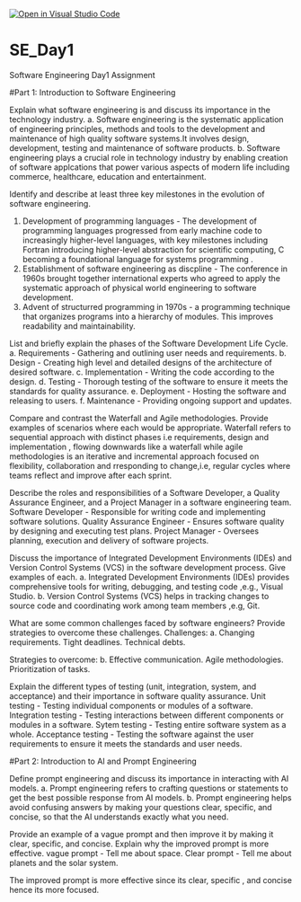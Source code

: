 [![Open in Visual Studio Code](https://classroom.github.com/assets/open-in-vscode-2e0aaae1b6195c2367325f4f02e2d04e9abb55f0b24a779b69b11b9e10269abc.svg)](https://classroom.github.com/online_ide?assignment_repo_id=18390611&assignment_repo_type=AssignmentRepo)
# SE_Day1
Software Engineering Day1 Assignment

#Part 1: Introduction to Software Engineering

Explain what software engineering is and discuss its importance in the technology industry.
a. Software engineering is the systematic application of engineering principles, methods and tools to the development and maintenance of high quality software systems.It involves design, development, testing and maintenance of software products.
b. Software engineering plays a crucial role in technology industry by enabling creation of software applcations that power various aspects of modern life including commerce, healthcare, education and entertainment.

Identify and describe at least three key milestones in the evolution of software engineering.
1. Development of programming languages - The development of programming languages progressed from early machine code to increasingly higher-level languages, with key milestones 
   including Fortran introducing higher-level abstraction for scientific computing, C becoming a foundational language for systems programming .
2. Establishment of software engineering as discpline - The conference in 1960s brought together international experts who agreed to apply the systematic approach of physical world 
   engineering to software development.
3. Advent of structurred programming in 1970s - a programming technique that organizes programs into a hierarchy of modules. This improves readability and maintainability.

List and briefly explain the phases of the Software Development Life Cycle.
a. Requirements - Gathering and outlining user needs and requirements.
b. Design - Creating high level and detailed designs of the architecture of desired software.
c. Implementation - Writing the code according to the design.
d. Testing - Thorough testing of the software to ensure it meets the standards for quality assurance.
e. Deployment - Hosting the software and releasing to users.
f. Maintenance - Providing ongoing support and updates.

Compare and contrast the Waterfall and Agile methodologies. Provide examples of scenarios where each would be appropriate.
Waterfall refers to sequential approach with distinct phases i.e requirements, design and implementation , flowing downwards like a waterfall while agile methodologies is an iterative and incremental approach focused on flexibility, collaboration and rresponding to change,i.e, regular cycles where teams reflect and improve after each sprint. 

Describe the roles and responsibilities of a Software Developer, a Quality Assurance Engineer, and a Project Manager in a software engineering team.
Software Developer - Responsible for writing code and implementing software solutions.
Quality Assurance Engineer - Ensures software quality by designing and executing test plans.
Project Manager - Oversees planning, execution and delivery of software projects.

Discuss the importance of Integrated Development Environments (IDEs) and Version Control Systems (VCS) in the software development process. Give examples of each.
a. Integrated Development Environments (IDEs) provides comprehensive tools for writing, debugging, and testing code ,e.g., Visual Studio.
b. Version Control Systems (VCS) helps in tracking changes to source code and coordinating work among team members ,e.g, Git. 

What are some common challenges faced by software engineers? Provide strategies to overcome these challenges.
Challenges:
a. Changing requirements.
   Tight deadlines.
   Technical debts.

 Strategies to overcome:
 b. Effective communication.
    Agile methodologies.
    Prioritization of tasks.
   
Explain the different types of testing (unit, integration, system, and acceptance) and their importance in software quality assurance.
Unit testing - Testing individual components or modules of a software.
Integration testing - Testing interactions between different components or modules in a software.
Sytem testing - Testing entire software system as a whole.
Acceptance testing - Testing the software against the user requirements to ensure it meets the standards and user needs.

#Part 2: Introduction to AI and Prompt Engineering


Define prompt engineering and discuss its importance in interacting with AI models.
a. Prompt engineering refers to crafting questions or statements to get the best possible response from AI models.
b. Prompt engineering helps avoid confusing answers by making your questions clear, specific, and concise, so that the AI understands exactly what you need.

Provide an example of a vague prompt and then improve it by making it clear, specific, and concise. Explain why the improved prompt is more effective.
vague prompt - Tell me about space.
Clear prompt - Tell me about planets and the solar system.

The improved prompt is more effective since its clear, specific , and concise hence its more focused.
